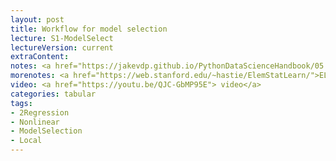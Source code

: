 ```yaml
---
layout: post
title: Workflow for model selection
lecture: S1-ModelSelect
lectureVersion: current
extraContent: 
notes: <a href="https://jakevdp.github.io/PythonDataScienceHandbook/05.03-hyperparameters-and-model-validation.html"> hyperpara select notebook </a> + <a href="http://scikit-learn.org/stable/model_selection.html">flow API </a> 
morenotes: <a href="https://web.stanford.edu/~hastie/ElemStatLearn/">ELS Ch5 </a>
video: <a href="https://youtu.be/QJC-GbMP95E"> video</a>
categories: tabular
tags:
- 2Regression
- Nonlinear
- ModelSelection
- Local
---
```

